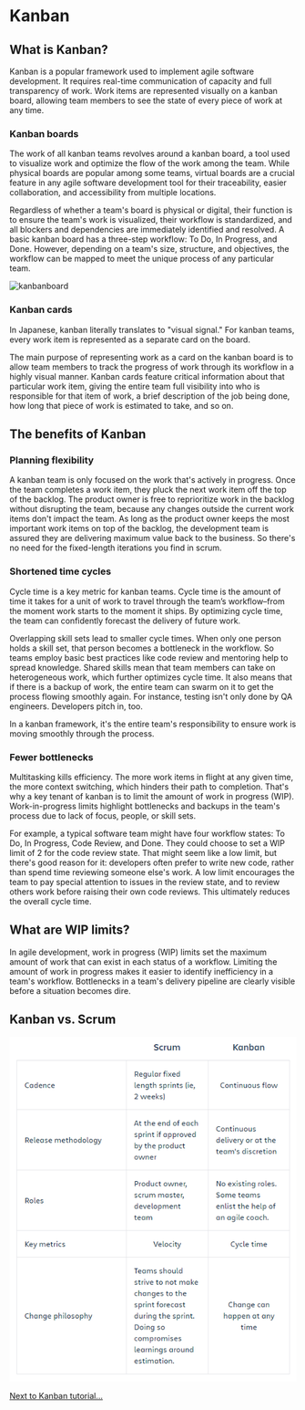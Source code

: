 # Kanban

## What is Kanban?
Kanban is a popular framework used to implement agile software development. It requires real-time communication of capacity and full transparency of work. Work items are represented visually on a kanban board, allowing team members to see the state of every piece of work at any time.

### Kanban boards
The work of all kanban teams revolves around a kanban board, a tool used to visualize work and optimize the flow of the work among the team. While physical boards are popular among some teams, virtual boards are a crucial feature in any agile software development tool for their traceability, easier collaboration, and accessibility from multiple locations.

Regardless of whether a team's board is physical or digital, their function is to ensure the team's work is visualized, their workflow is standardized, and all blockers and dependencies are immediately identified and resolved. A basic kanban board has a three-step workflow: To Do, In Progress, and Done. However, depending on a team's size, structure, and objectives, the workflow can be mapped to meet the unique process of any particular team.

![kanbanboard](https://wac-cdn.atlassian.com/dam/jcr:bed936e1-0649-4278-a4dd-222b98e96fa5/agile_kanban_board.png?cdnVersion=kr)

### Kanban cards
In Japanese, kanban literally translates to "visual signal." For kanban teams, every work item is represented as a separate card on the board.

The main purpose of representing work as a card on the kanban board is to allow team members to track the progress of work through its workflow in a highly visual manner. Kanban cards feature critical information about that particular work item, giving the entire team full visibility into who is responsible for that item of work, a brief description of the job being done, how long that piece of work is estimated to take, and so on. 

## The benefits of Kanban
### Planning flexibility
A kanban team is only focused on the work that's actively in progress. Once the team completes a work item, they pluck the next work item off the top of the backlog. The product owner is free to reprioritize work in the backlog without disrupting the team, because any changes outside the current work items don't impact the team. As long as the product owner keeps the most important work items on top of the backlog, the development team is assured they are delivering maximum value back to the business. So there's no need for the fixed-length iterations you find in scrum.

### Shortened time cycles
Cycle time is a key metric for kanban teams. Cycle time is the amount of time it takes for a unit of work to travel through the team’s workflow–from the moment work starts to the moment it ships. By optimizing cycle time, the team can confidently forecast the delivery of future work.

Overlapping skill sets lead to smaller cycle times. When only one person holds a skill set, that person becomes a bottleneck in the workflow. So teams employ basic best practices like code review and mentoring help to spread knowledge. Shared skills mean that team members can take on heterogeneous work, which further optimizes cycle time. It also means that if there is a backup of work, the entire team can swarm on it to get the process flowing smoothly again. For instance, testing isn't only done by QA engineers. Developers pitch in, too.

In a kanban framework, it's the entire team's responsibility to ensure work is moving smoothly through the process.

### Fewer bottlenecks
Multitasking kills efficiency. The more work items in flight at any given time, the more context switching, which hinders their path to completion. That's why a key tenant of kanban is to limit the amount of work in progress (WIP). Work-in-progress limits highlight bottlenecks and backups in the team's process due to lack of focus, people, or skill sets.

For example, a typical software team might have four workflow states: To Do, In Progress, Code Review, and Done. They could choose to set a WIP limit of 2 for the code review state. That might seem like a low limit, but there's good reason for it: developers often prefer to write new code, rather than spend time reviewing someone else's work. A low limit encourages the team to pay special attention to issues in the review state, and to review others work before raising their own code reviews. This ultimately reduces the overall cycle time.

## What are WIP limits?
In agile development, work in progress (WIP) limits set the maximum amount of work that can exist in each status of a workflow. Limiting the amount of work in progress makes it easier to identify inefficiency in a team's workflow. Bottlenecks in a team's delivery pipeline are clearly visible before a situation becomes dire.

## Kanban vs. Scrum

![vs](images/vs.PNG)

[Next to Kanban tutorial...](https://www.atlassian.com/agile/tutorials/how-to-do-kanban-with-jira-software)
